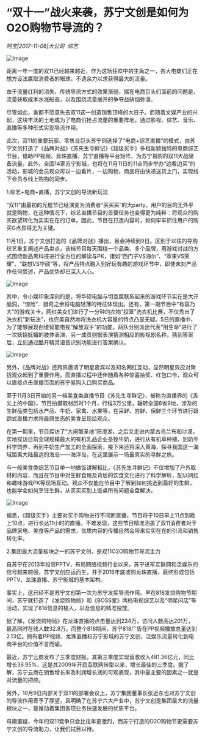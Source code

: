 # “双十一”战火来袭，苏宁文创是如何为O2O购物节导流的？

*阿宝|2017-11-06|大公司 
                                                综艺*

![Image](http://si1.go2yd.com/get-image/0I6ZMBrzmAC)

距离一年一度的双11已经越来越近，作为这场狂欢中的主角之一，各大电商们正在想方设法赢取消费者的眼球，不遗余力以求获得最大的流量。

由于流量红利的消失、传统导流方式的效果渐弱，摆在电商巨头们面前的问题是，流量获取成本水涨船高，以及围绕流量展开的争夺战硝烟弥漫。

尽管如此，谁都不愿意失去双11这一创造销售顶峰的大日子。而随着文娱产业的兴起，这块丰沃的土地成为了电商们抢占流量的重要阵地，通过影视、综艺、音乐、直播等多种形式实现导流作用。

此次，双11的重要玩家、零售业巨头苏宁则选择了“电商+综艺直播”的模式，由苏宁文创打造了《品牌对战》《苏先生寻鲜记》《超级买手》多档新颖独特的电商综艺节目，借助PP视频、龙珠直播、苏宁直播等平台矩阵，为苏宁易购的双11大战储备流量。此外，全国14家苏宁影城，也将在11月11日的11点同步举办“边看边买”的活动，影城的会员观众可以一边看片，一边购物，商品将由快递送货上门，实现线下会员与线上购物的同步。

1.综艺+电商+直播，苏宁文创的导流新玩法

“双11”由最初的光棍节已经演变为消费者“买买买”的大party，用户的目的无外乎就是购物，在这种情况下，综艺直播节目的首要任务也变得更为纯粹：将观众的购买欲望转化为实实在在的订单。因此，节目在打造内容时，如何牢牢抓住用户的购买G点显得尤为关键。

11月1日，苏宁文创打造的《品牌对战》播出，且会持续到9日。区别于以往的导购综艺重复阐述产品卖点，该档节目每天围绕一个品类、多个品牌，用游戏对战的方式围绕新品黑科技进行全方位的解读与PK，诸如“西门子VS海尔”、“苹果VS荣耀”、“联想VS华硕”等，将产品特点融入到好玩有趣的游戏环节中，即使未对产品作任何赘述，产品优势却已深入人心。

![Image](http://si1.go2yd.com/get-image/0I6ZM60kIKG)

其中，令小娱印象深刻的是，将华硕电脑与切豆腐联系起来的游戏环节实在是大开脑洞，“惊险”、猎奇之余将电脑轻薄的特征体现出。还有，第一期节目中“有容乃大”的游戏关卡，网红美女们进行了一分钟的衣物“投篮”洗衣机比赛，不仅秀出了洗衣机“新玩法”，也完美自然地将洗衣机大容量的特点凸显无疑。5日的直播中，为了能够展现创维智能电视“解放双手”的功能，两队分别派出代表“用生命”进行了一次妖娆妩媚的肢体表演，另一成员则据表演猜测相应的影视剧名称，猜到答案后，立刻通过酷开精灵语音识别功能进行答案确认。

![Image](http://si1.go2yd.com/get-image/0I6ZM7R5Y7U)

另外，《品牌对战》还跨界邀请了明星嘉宾以及知名网红互动，显然明星效应对聚拢观众起到了重要作用，而直播过程中还伴随着各种惊喜抽奖、红包口令，观众可以直接点击直播页面的苏宁易购入口购买商品。

至于11月3日开始的另一档美食类直播节目《苏先生寻鲜记》，被称为直播界的《舌尖上的中国》，节目拍摄取材历时1个月，行程3万公里，辗转全国6省9地，涉及的生鲜品类包括水产品、牛奶、家禽、水果等，在采鲜、尝鲜、保鲜三个环节进行跟踪式直播力求将最原生态的美食呈现给观众。

在第一期里，节目探访了“大闸蟹圣地”阳澄湖，之后又走进内蒙古乌兰布和沙漠，实地探访目前全球规模最大的有机乳品企业圣牧牛奶，进行从有机草种植，到奶牛科学饲养，再到牛奶生产加工的全面探索。接下来还将深入黄海，探寻我国这一海域距离大陆最远的海岛——海洋岛，在这里展示一场最真实的寻鲜之旅。

与一般美食类综艺节目单一地做饭讲解相比，《苏先生寻鲜记》不仅增加了户外取材的内容，而且在节目中对生鲜食用及背后的饮食文化进行了科学解析，配以网红和趣味游戏PK等现场互动。观众不仅能在节目中了解到如何挑选到最好的生鲜，也能学会如何烹饪生鲜，从买买买到上饭桌所有问题全盘解决。

![Image](http://si1.go2yd.com/get-image/0I6ZMD0NQf2)

据悉，《超级买手》主要对买手购物进行不间断直播，节目将于10日早上11点到晚上10点，进行长达11小时的直播。不难发现，这些节目精准涵盖了双11消费者对于品牌家电、美食等产品的需求，优质内容的传播自然会带来实实在在的引流和销售转化率。

2.集团最大流量板块之一的苏宁文创，是双11O2O购物节导流主力

自苏宁在2013年投资PPTV，布局网络视频行业以来，苏宁进军互联网和泛娱乐的信号越来越强，苏宁文创应运而生，并于2016年底收购龙珠直播，最终形成包括PPTV、龙珠直播、苏宁影城的基本架构。

事实上，这已经不是苏宁文创第一次为苏宁发挥导流作用。早在818发烧购物节期间，苏宁就打造了《发烧购物局》和《BOSS堂》两档电视综艺以及“明星闪店”等活动，实现了818信息的植入，以及信息的精准投放。

据了解，《发烧购物局》在龙珠直播的点击量达到234万，访问人数高达201万，最高同时在线人数32.8万。而整个818期间，苏宁818广告在PP视频播放总量达到2.13亿。拥有着PP视频、龙珠直播和苏宁影城的苏宁文创，泛娱乐流量转化到电商平台的价值不言而喻。

最近，苏宁云商发布了三季度财报，其第三季度实现营收收入481.36亿元，同比增长36.95%，这是其2009年开启互联网转型以来，增长最佳的三季度。据了解，苏宁云商在销售增长率及利润增长润的可观表现，其中最主要的因素之一就是对流量的把控。

另外，10月9日内部关于双11的部署会议上，苏宁集团董事长张近东也对苏宁文创的导流作用寄予了厚望，且明确了在苏宁六大产业中，苏宁文创是集团最大的流量板块之一，是推动着集团各项业务快速发展的优质平台。

毋庸置疑，今年的双11竞争只会比往年更激烈，而苏宁打造的O2O购物节更需要苏宁文创的导流助力，让我们拭目以待。

